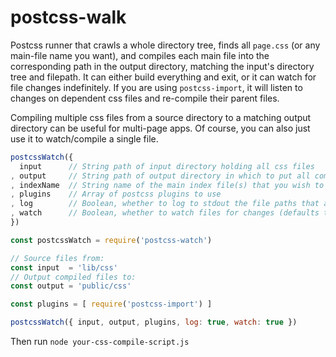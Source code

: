 # postcss-walk

Postcss runner that crawls a whole directory tree, finds all `page.css` (or any main-file name you want), and compiles each main file into the corresponding path in the output directory, matching the input's directory tree and filepath. It can either build everything and exit, or it can watch for file changes indefinitely. If you are using `postcss-import`, it will listen to changes on dependent css files and re-compile their parent files.

Compiling multiple css files from a source directory to a matching output directory can be useful for multi-page apps. Of course, you can also just use it to watch/compile a single file.

```js
postcssWatch({
  input      // String path of input directory holding all css files
, output     // String path of output directory in which to put all compiled css
, indexName  // String name of the main index file(s) that you wish to (defaults to 'index.css')
, plugins    // Array of postcss plugins to use
, log        // Boolean, whether to log to stdout the file paths that are compiled (and compile warnings)
, watch      // Boolean, whether to watch files for changes (defaults to false)
})
```

```js
const postcssWatch = require('postcss-watch')

// Source files from:
const input  = 'lib/css'
// Output compiled files to:
const output = 'public/css'

const plugins = [ require('postcss-import') ]

postcssWatch({ input, output, plugins, log: true, watch: true })
```

Then run `node your-css-compile-script.js`

